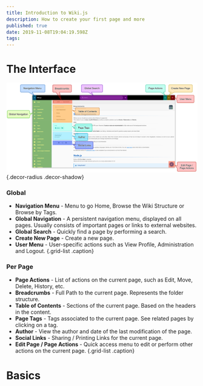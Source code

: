 ```yaml
---
title: Introduction to Wiki.js
description: How to create your first page and more
published: true
date: 2019-11-08T19:04:19.598Z
tags: 
---
```


# The Interface

![Interface](/assets/ui/ui-basics.jpg){.decor-radius .decor-shadow}

### Global
- **Navigation Menu** - Menu to go Home, Browse the Wiki Structure or Browse by Tags.
- **Global Navigation** - A persistent navigation menu, displayed on all pages. Usually consists of important pages or links to external websites.
- **Global Search** - Quickly find a page by performing a search.
- **Create New Page** - Create a new page.
- **User Menu** - User-specific actions such as View Profile, Administration and Logout.
{.grid-list .caption}

### Per Page
- **Page Actions** - List of actions on the current page, such as Edit, Move, Delete, History, etc.
- **Breadcrumbs** - Full Path to the current page. Represents the folder structure.
- **Table of Contents** - Sections of the current page. Based on the headers in the content.
- **Page Tags** - Tags associated to the current page. See related pages by clicking on a tag.
- **Author** - View the author and date of the last modification of the page.
- **Social Links** - Sharing / Printing Links for the current page.
- **Edit Page / Page Actions** - Quick access menu to edit or perform other actions on the current page.
{.grid-list .caption}

# Basics